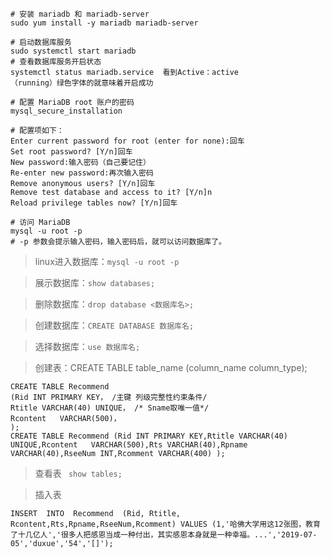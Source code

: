 ```
# 安装 mariadb 和 mariadb-server
sudo yum install -y mariadb mariadb-server

# 启动数据库服务
sudo systemctl start mariadb
# 查看数据库服务开启状态
systemctl status mariadb.service  看到Active：active 	                           （running）绿色字体的就意味着开启成功

# 配置 MariaDB root 账户的密码
mysql_secure_installation

# 配置项如下：
Enter current password for root (enter for none):回车
Set root password? [Y/n]回车
New password:输入密码（自己要记住）
Re-enter new password:再次输入密码
Remove anonymous users? [Y/n]回车
Remove test database and access to it? [Y/n]n
Reload privilege tables now? [Y/n]回车

# 访问 MariaDB
mysql -u root -p
# -p 参数会提示输入密码，输入密码后，就可以访问数据库了。
```



> linux进入数据库：`mysql -u root -p`



> 展示数据库：`show databases;`



> 删除数据库：`drop database <数据库名>;`



> 创建数据库：`CREATE DATABASE 数据库名;`



> 选择数据库：`use 数据库名;`



> 创建表：CREATE TABLE table_name (column_name column_type);

```
CREATE TABLE Recommend   
(Rid INT PRIMARY KEY， /主键 列级完整性约束条件/            
Rtitle VARCHAR(40) UNIQUE， /* Sname取唯一值*/ 
Rcontent   VARCHAR(500)，
);
CREATE TABLE Recommend (Rid INT PRIMARY KEY,Rtitle VARCHAR(40) UNIQUE,Rcontent   VARCHAR(500),Rts VARCHAR(40),Rpname VARCHAR(40),RseeNum INT,Rcomment VARCHAR(400) );
```

> 查看表 ` show tables;`



> 插入表 

```
INSERT  INTO  Recommend  (Rid, Rtitle, Rcontent,Rts,Rpname,RseeNum,Rcomment) VALUES (1,'哈佛大学用这12张图，教育了十几亿人','很多人把感恩当成一种付出，其实感恩本身就是一种幸福。...','2019-07-05','duxue','54','[]');
```

